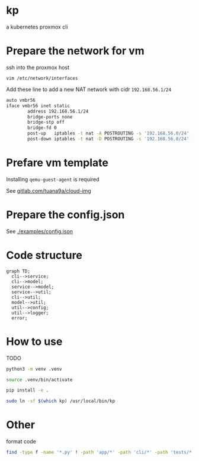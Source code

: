# kp

a kubernetes proxmox cli

# Prepare the network for vm

ssh into the proxmox host

`vim /etc/network/interfaces`

Add these line to add a new NAT network with cidr `192.168.56.1/24`

```bash
auto vmbr56
iface vmbr56 inet static
        address 192.168.56.1/24
        bridge-ports none
        bridge-stp off
        bridge-fd 0
        post-up   iptables -t nat -A POSTROUTING -s '192.168.56.0/24' -o vmbr0 -j MASQUERADE
        post-down iptables -t nat -D POSTROUTING -s '192.168.56.0/24' -o vmbr0 -j MASQUERADE
```

# Prefare vm template

Installing `qemu-guest-agent` is required

See [gitlab.com/tuana9a/cloud-img](https://gitlab.com/tuana9a/cloud-img)

# Prepare the config.json

See [./examples/config.json](./examples/config.json)

# Code structure

```mermaid
graph TD;
  cli-->service;
  cli-->model;
  service-->model;
  service-->util;
  cli-->util;
  model-->util;
  util-->config;
  util-->logger;
  error;
```

# How to use

TODO
```bash
python3 -m venv .venv
```

```bash
source .venv/bin/activate
```

```bash
pip install -e .
```

```bash
sudo ln -sf $(which kp) /usr/local/bin/kp
```

# Other

format code

```bash
find -type f -name '*.py' ! -path 'app/*' -path 'cli/*' -path 'tests/*' -exec autopep8 --in-place --aggressive --aggressive '{}' \;
```